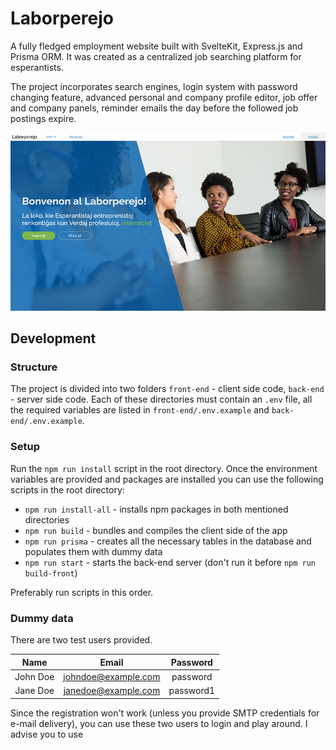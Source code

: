 # Laborperejo

A fully fledged employment website built with SvelteKit, Express.js and Prisma ORM. It was created as a centralized job searching platform for esperantists.

The project incorporates search engines, login system with password changing feature, advanced personal and company profile editor, job offer and company panels, reminder emails the day before the followed job postings expire.

![Hero](./screenshots/hero.png)

## Development

### Structure

The project is divided into two folders `front-end` - client side code, `back-end` - server side code. Each of these directories must contain an `.env` file, all the required variables are listed in `front-end/.env.example` and `back-end/.env.example`.

### Setup

Run the `npm run install` script in the root directory. Once the environment variables are provided and packages are installed you can use the following scripts in the root directory:

- `npm run install-all` - installs npm packages in both mentioned directories
- `npm run build` - bundles and compiles the client side of the app
- `npm run prisma` - creates all the necessary tables in the database and populates them with dummy data
- `npm run start` - starts the back-end server (don't run it before `npm run build-front`)

Preferably run scripts in this order.

### Dummy data

There are two test users provided.

| **Name** |      **Email**      | **Password** |
| :------: | :-----------------: | :----------: |
| John Doe | johndoe@example.com |   password   |
| Jane Doe | janedoe@example.com |  password1   |

Since the registration won't work (unless you provide SMTP credentials for e-mail delivery), you can use these two users to login and play around. I advise you to use
